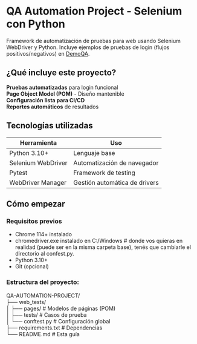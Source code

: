 #  QA Automation Project - Selenium con Python

Framework de automatización de pruebas para web usando Selenium WebDriver y Python. Incluye ejemplos de pruebas de login (flujos positivos/negativos) en [DemoQA](https://demoqa.com/login).

##  ¿Qué incluye este proyecto?

 **Pruebas automatizadas** para login funcional  
 **Page Object Model (POM)** - Diseño mantenible  
 **Configuración lista para CI/CD**  
 **Reportes automáticos** de resultados  

##  Tecnologías utilizadas

| Herramienta       | Uso                          |
|-------------------|------------------------------|
| Python 3.10+      | Lenguaje base                |
| Selenium WebDriver| Automatización de navegador  |
| Pytest            | Framework de testing         |
| WebDriver Manager | Gestión automática de drivers|

##  Cómo empezar

### Requisitos previos
- Chrome 114+ instalado
- chromedriver.exe instalado en C:/Windows # donde vos quieras en realidad (puede ser en la misma carpeta base), tenés que cambiarle el directorio al confest.py.
- Python 3.10+
- Git (opcional)

### Estructura del proyecto: 
  QA-AUTOMATION-PROJECT/  
    ├── web_tests/  
    │   ├── pages/       # Modelos de páginas (POM)  
    │   ├── tests/       # Casos de prueba  
    │   └── conftest.py  # Configuración global  
    ├── requirements.txt # Dependencias  
    └── README.md        # Esta guía  
